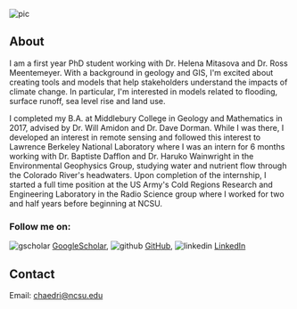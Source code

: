 ![pic](https://chaedri.github.io/images/profile2.jpg)
## About
I am a first year PhD student working with Dr. Helena Mitasova and Dr. Ross Meentemeyer. With a background in geology and GIS, I'm excited about creating tools and models that help stakeholders understand the impacts of climate change. In particular, I'm interested in models related to flooding, surface runoff, sea level rise and land use.

I completed my B.A. at Middlebury College in Geology and Mathematics in 2017, advised by Dr. Will Amidon and Dr. Dave Dorman. While I was there, I developed an interest in remote sensing and followed this interest to Lawrence Berkeley National Laboratory where I was an intern for 6 months working with Dr. Baptiste Dafflon and Dr. Haruko Wainwright in the Environmental Geophysics Group, studying water and nutrient flow through the Colorado River's headwaters. Upon completion of the internship, I started a full time position at the US Army's Cold Regions Research and Engineering Laboratory in the Radio Science group where I worked for two and half years before beginning at NCSU.


### Follow me on: 

![gscholar](https://chaedri.github.io/images/gscholar.png) [GoogleScholar](https://scholar.google.com/citations?user=D3icrc8AAAAJ&hl),      ![github](https://chaedri.github.io/images/octocat.svg) [GitHub](https://github.com/chaedri),     ![linkedin](https://chaedri.github.io/images/linkedin.png) [LinkedIn](https://www.linkedin.com/in/caitlin-haedrich-a43ab061/)

## Contact 

Email: [chaedri@ncsu.edu](chaedri@ncsu.edu) 
